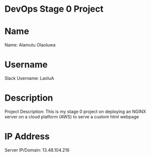 # DevOps Stage 0 Project
# Name
Name: Alamutu Olaoluwa

# Username
Slack Username: LaoluA

# Description
Project Description: This is my stage 0 project on deploying an NGINX server on a cloud platform (AWS) to serve a custom html webpage

# IP Address
Server IP/Domain: 13.48.104.216
